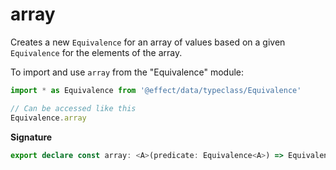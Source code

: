 # array

Creates a new `Equivalence` for an array of values based on a given `Equivalence` for the elements of the array.

To import and use `array` from the "Equivalence" module:

```ts
import * as Equivalence from '@effect/data/typeclass/Equivalence'

// Can be accessed like this
Equivalence.array
```

**Signature**

```ts
export declare const array: <A>(predicate: Equivalence<A>) => Equivalence<readonly A[]>
```
